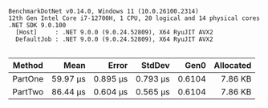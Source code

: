 ```

BenchmarkDotNet v0.14.0, Windows 11 (10.0.26100.2314)
12th Gen Intel Core i7-12700H, 1 CPU, 20 logical and 14 physical cores
.NET SDK 9.0.100
  [Host]     : .NET 9.0.0 (9.0.24.52809), X64 RyuJIT AVX2
  DefaultJob : .NET 9.0.0 (9.0.24.52809), X64 RyuJIT AVX2


```
| Method  | Mean     | Error    | StdDev   | Gen0   | Allocated |
|-------- |---------:|---------:|---------:|-------:|----------:|
| PartOne | 59.97 μs | 0.895 μs | 0.793 μs | 0.6104 |   7.86 KB |
| PartTwo | 86.44 μs | 0.604 μs | 0.565 μs | 0.6104 |   7.86 KB |
